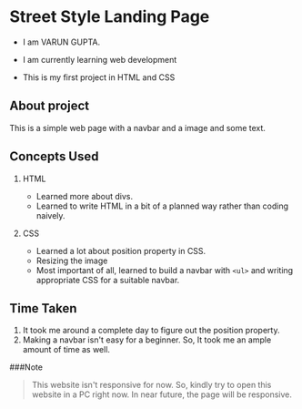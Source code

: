 # Street Style Landing Page

 - I am VARUN GUPTA.

 - I am currently learning web development 

 - This is my first project in HTML and CSS

## About project 

This is a simple web page with a navbar and a image and some text.

## Concepts Used
    
  1. HTML
     - Learned more about divs.
     - Learned to write HTML in a bit of a planned way rather than coding naively.
    
2. CSS
    - Learned a lot about position property in CSS.
    - Resizing the image
    - Most important of all, learned to build a navbar with `<ul>` and writing appropriate CSS for a suitable navbar.
    
## Time Taken

1. It took me around a complete day to figure out the position property.
2. Making a navbar isn't easy for a beginner. So, It took me an ample amount of time as well. 

###Note

> This website isn't responsive for now. So, kindly try to open this website in a PC right now.
> In near future, the page will be responsive.
